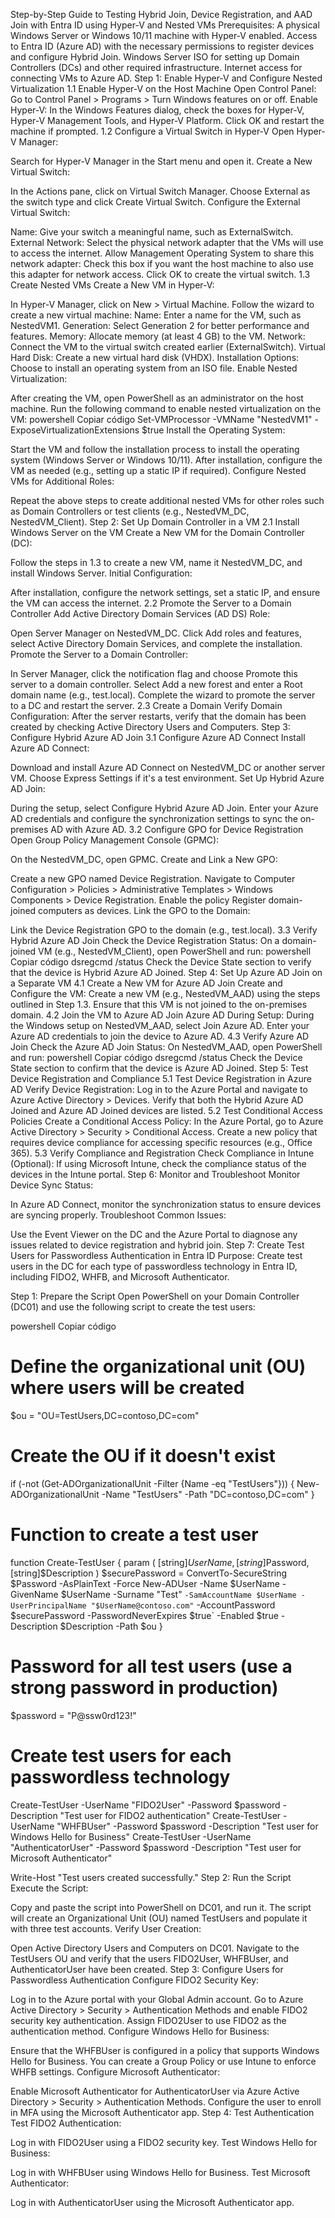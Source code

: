 Step-by-Step Guide to Testing Hybrid Join, Device Registration, and AAD Join
with Entra ID using Hyper-V and Nested VMs Prerequisites: A physical Windows
Server or Windows 10/11 machine with Hyper-V enabled. Access to Entra ID (Azure
AD) with the necessary permissions to register devices and configure Hybrid
Join. Windows Server ISO for setting up Domain Controllers (DCs) and other
required infrastructure. Internet access for connecting VMs to Azure AD. Step 1:
Enable Hyper-V and Configure Nested Virtualization 1.1 Enable Hyper-V on the
Host Machine Open Control Panel: Go to Control Panel > Programs > Turn Windows
features on or off. Enable Hyper-V: In the Windows Features dialog, check the
boxes for Hyper-V, Hyper-V Management Tools, and Hyper-V Platform. Click OK and
restart the machine if prompted. 1.2 Configure a Virtual Switch in Hyper-V Open
Hyper-V Manager:

Search for Hyper-V Manager in the Start menu and open it. Create a New Virtual
Switch:

In the Actions pane, click on Virtual Switch Manager. Choose External as the
switch type and click Create Virtual Switch. Configure the External Virtual
Switch:

Name: Give your switch a meaningful name, such as ExternalSwitch. External
Network: Select the physical network adapter that the VMs will use to access the
internet. Allow Management Operating System to share this network adapter: Check
this box if you want the host machine to also use this adapter for network
access. Click OK to create the virtual switch. 1.3 Create Nested VMs Create a
New VM in Hyper-V:

In Hyper-V Manager, click on New > Virtual Machine. Follow the wizard to create
a new virtual machine: Name: Enter a name for the VM, such as NestedVM1.
Generation: Select Generation 2 for better performance and features. Memory:
Allocate memory (at least 4 GB) to the VM. Network: Connect the VM to the
virtual switch created earlier (ExternalSwitch). Virtual Hard Disk: Create a new
virtual hard disk (VHDX). Installation Options: Choose to install an operating
system from an ISO file. Enable Nested Virtualization:

After creating the VM, open PowerShell as an administrator on the host machine.
Run the following command to enable nested virtualization on the VM: powershell
Copiar código Set-VMProcessor -VMName "NestedVM1"
-ExposeVirtualizationExtensions $true Install the Operating System:

Start the VM and follow the installation process to install the operating system
(Windows Server or Windows 10/11). After installation, configure the VM as
needed (e.g., setting up a static IP if required). Configure Nested VMs for
Additional Roles:

Repeat the above steps to create additional nested VMs for other roles such as
Domain Controllers or test clients (e.g., NestedVM_DC, NestedVM_Client). Step 2:
Set Up Domain Controller in a VM 2.1 Install Windows Server on the VM Create a
New VM for the Domain Controller (DC):

Follow the steps in 1.3 to create a new VM, name it NestedVM_DC, and install
Windows Server. Initial Configuration:

After installation, configure the network settings, set a static IP, and ensure
the VM can access the internet. 2.2 Promote the Server to a Domain Controller
Add Active Directory Domain Services (AD DS) Role:

Open Server Manager on NestedVM_DC. Click Add roles and features, select Active
Directory Domain Services, and complete the installation. Promote the Server to
a Domain Controller:

In Server Manager, click the notification flag and choose Promote this server to
a domain controller. Select Add a new forest and enter a Root domain name (e.g.,
test.local). Complete the wizard to promote the server to a DC and restart the
server. 2.3 Create a Domain Verify Domain Configuration: After the server
restarts, verify that the domain has been created by checking Active Directory
Users and Computers. Step 3: Configure Hybrid Azure AD Join 3.1 Configure Azure
AD Connect Install Azure AD Connect:

Download and install Azure AD Connect on NestedVM_DC or another server VM.
Choose Express Settings if it's a test environment. Set Up Hybrid Azure AD Join:

During the setup, select Configure Hybrid Azure AD Join. Enter your Azure AD
credentials and configure the synchronization settings to sync the on-premises
AD with Azure AD. 3.2 Configure GPO for Device Registration Open Group Policy
Management Console (GPMC):

On the NestedVM_DC, open GPMC. Create and Link a New GPO:

Create a new GPO named Device Registration. Navigate to Computer Configuration >
Policies > Administrative Templates > Windows Components > Device Registration.
Enable the policy Register domain-joined computers as devices. Link the GPO to
the Domain:

Link the Device Registration GPO to the domain (e.g., test.local). 3.3 Verify
Hybrid Azure AD Join Check the Device Registration Status: On a domain-joined VM
(e.g., NestedVM_Client), open PowerShell and run: powershell Copiar código
dsregcmd /status Check the Device State section to verify that the device is
Hybrid Azure AD Joined. Step 4: Set Up Azure AD Join on a Separate VM 4.1 Create
a New VM for Azure AD Join Create and Configure the VM: Create a new VM (e.g.,
NestedVM_AAD) using the steps outlined in Step 1.3. Ensure that this VM is not
joined to the on-premises domain. 4.2 Join the VM to Azure AD Join Azure AD
During Setup: During the Windows setup on NestedVM_AAD, select Join Azure AD.
Enter your Azure AD credentials to join the device to Azure AD. 4.3 Verify Azure
AD Join Check the Azure AD Join Status: On NestedVM_AAD, open PowerShell and
run: powershell Copiar código dsregcmd /status Check the Device State section to
confirm that the device is Azure AD Joined. Step 5: Test Device Registration and
Compliance 5.1 Test Device Registration in Azure AD Verify Device Registration:
Log in to the Azure Portal and navigate to Azure Active Directory > Devices.
Verify that both the Hybrid Azure AD Joined and Azure AD Joined devices are
listed. 5.2 Test Conditional Access Policies Create a Conditional Access Policy:
In the Azure Portal, go to Azure Active Directory > Security > Conditional
Access. Create a new policy that requires device compliance for accessing
specific resources (e.g., Office 365). 5.3 Verify Compliance and Registration
Check Compliance in Intune (Optional): If using Microsoft Intune, check the
compliance status of the devices in the Intune portal. Step 6: Monitor and
Troubleshoot Monitor Device Sync Status:

In Azure AD Connect, monitor the synchronization status to ensure devices are
syncing properly. Troubleshoot Common Issues:

Use the Event Viewer on the DC and the Azure Portal to diagnose any issues
related to device registration and hybrid join. Step 7: Create Test Users for
Passwordless Authentication in Entra ID Purpose: Create test users in the DC for
each type of passwordless technology in Entra ID, including FIDO2, WHFB, and
Microsoft Authenticator.

Step 1: Prepare the Script Open PowerShell on your Domain Controller (DC01) and
use the following script to create the test users:

powershell Copiar código

# Define the organizational unit (OU) where users will be created

$ou = "OU=TestUsers,DC=contoso,DC=com"

# Create the OU if it doesn't exist

if (-not (Get-ADOrganizationalUnit -Filter {Name -eq "TestUsers"})) {
New-ADOrganizationalUnit -Name "TestUsers" -Path "DC=contoso,DC=com" }

# Function to create a test user

function Create-TestUser { param ( [string]$UserName,
        [string]$Password,
[string]$Description
    )
    $securePassword = ConvertTo-SecureString $Password -AsPlainText -Force
    New-ADUser -Name $UserName -GivenName $UserName -Surname "Test" `
               -SamAccountName $UserName -UserPrincipalName "$UserName@contoso.com"
`               -AccountPassword $securePassword -PasswordNeverExpires $true`
-Enabled $true -Description $Description -Path $ou }

# Password for all test users (use a strong password in production)

$password = "P@ssw0rd123!"

# Create test users for each passwordless technology

Create-TestUser -UserName "FIDO2User" -Password $password -Description "Test
user for FIDO2 authentication" Create-TestUser -UserName "WHFBUser" -Password
$password -Description "Test user for Windows Hello for Business"
Create-TestUser -UserName "AuthenticatorUser" -Password $password -Description
"Test user for Microsoft Authenticator"

Write-Host "Test users created successfully." Step 2: Run the Script Execute the
Script:

Copy and paste the script into PowerShell on DC01, and run it. The script will
create an Organizational Unit (OU) named TestUsers and populate it with three
test accounts. Verify User Creation:

Open Active Directory Users and Computers on DC01. Navigate to the TestUsers OU
and verify that the users FIDO2User, WHFBUser, and AuthenticatorUser have been
created. Step 3: Configure Users for Passwordless Authentication Configure FIDO2
Security Key:

Log in to the Azure portal with your Global Admin account. Go to Azure Active
Directory > Security > Authentication Methods and enable FIDO2 security key
authentication. Assign FIDO2User to use FIDO2 as the authentication method.
Configure Windows Hello for Business:

Ensure that the WHFBUser is configured in a policy that supports Windows Hello
for Business. You can create a Group Policy or use Intune to enforce WHFB
settings. Configure Microsoft Authenticator:

Enable Microsoft Authenticator for AuthenticatorUser via Azure Active
Directory > Security > Authentication Methods. Configure the user to enroll in
MFA using the Microsoft Authenticator app. Step 4: Test Authentication Test
FIDO2 Authentication:

Log in with FIDO2User using a FIDO2 security key. Test Windows Hello for
Business:

Log in with WHFBUser using Windows Hello for Business. Test Microsoft
Authenticator:

Log in with AuthenticatorUser using the Microsoft Authenticator app.
